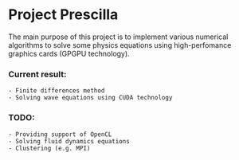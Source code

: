# Project Prescilla

The main purpose of this project is to implement various numerical algorithms to solve some physics equations using high-perfomance graphics cards (GPGPU technology).

### Current result:
    - Finite differences method
	- Solving wave equations using CUDA technology
	
### TODO:
	- Providing support of OpenCL
	- Solving fluid dynamics equations
	- Clustering (e.g. MPI)